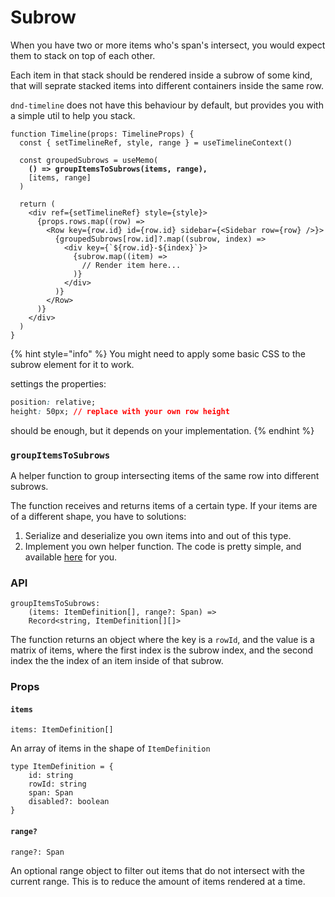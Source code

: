 # Subrow

When you have two or more items who's span's intersect, you would expect them to stack on top of each other.

Each item in that stack should be rendered inside a subrow of some kind, that will seprate stacked items into different containers inside the same row.

`dnd-timeline` does not have this behaviour by default, but provides you with a simple util to help you stack.

<pre class="language-tsx" data-title="Timeline.tsx"><code class="lang-tsx">function Timeline(props: TimelineProps) {  
  const { setTimelineRef, style, range } = useTimelineContext()

  const groupedSubrows = useMemo(
<strong>    () => groupItemsToSubrows(items, range),
</strong>    [items, range]
  )

  return (
    &#x3C;div ref={setTimelineRef} style={style}>
      {props.rows.map((row) => 
        &#x3C;Row key={row.id} id={row.id} sidebar={&#x3C;Sidebar row={row} />}>
          {groupedSubrows[row.id]?.map((subrow, index) => 
            &#x3C;div key={`${row.id}-${index}`}>
              {subrow.map((item) => 
                // Render item here...
              )}
            &#x3C;/div>
          )}
        &#x3C;/Row>
      )}
    &#x3C;/div>
  )
}
</code></pre>

{% hint style="info" %}
You might need to apply some basic CSS to the subrow element for it to work.

settings the properties:

```css
position: relative;
height: 50px; // replace with your own row height
```

should be enough, but it depends on your implementation.
{% endhint %}

### `groupItemsToSubrows`

A helper function to group intersecting items of the same row into different subrows.

The function receives and returns items of a certain type. If your items are of a different shape, you have to solutions:

1. Serialize and deserialize you own items into and out of this type.&#x20;
2. Implement you own helper function. The code is pretty simple, and available [here](../../../src/utils/groupItems.ts) for you.

### API

```tsx
groupItemsToSubrows: 
    (items: ItemDefinition[], range?: Span) =>
    Record<string, ItemDefinition[][]>
```

The function returns an object where the key is a `rowId`, and the value is a matrix of items, where the first index is the subrow index,  and the second index the the index of an item inside of that subrow.&#x20;

### Props

#### `items`

```tsx
items: ItemDefinition[]
```

An array of items in the shape of `ItemDefinition`

```tsx
type ItemDefinition = {
    id: string
    rowId: string
    span: Span
    disabled?: boolean
}
```

#### `range?`

```tsx
range?: Span
```

An optional range object to filter out items that do not intersect with the current range. This is to reduce the amount of items rendered at a time.

